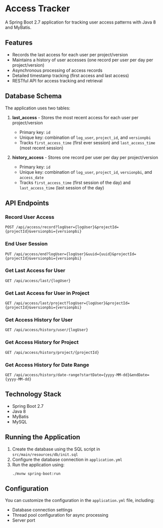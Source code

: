 # Access Tracker

A Spring Boot 2.7 application for tracking user access patterns with Java 8 and MyBatis.

## Features

- Records the last access for each user per project/version
- Maintains a history of user accesses (one record per user per day per project/version)
- Asynchronous processing of access records
- Detailed timestamp tracking (first access and last access)
- RESTful API for access tracking and retrieval

## Database Schema

The application uses two tables:

1. **last_access** - Stores the most recent access for each user per project/version
   - Primary key: `id`
   - Unique key: combination of `log_user`, `project_id`, and `versionpbi`
   - Tracks `first_access_time` (first ever session) and `last_access_time` (most recent session)

2. **history_access** - Stores one record per user per day per project/version
   - Primary key: `id`
   - Unique key: combination of `log_user`, `project_id`, `versionpbi`, and `access_date`
   - Tracks `first_access_time` (first session of the day) and `last_access_time` (last session of the day)

## API Endpoints

### Record User Access
```
POST /api/access/record?logUser={logUser}&projectId={projectId}&versionpbi={versionpbi}
```

### End User Session
```
PUT /api/access/end?logUser={logUser}&uuid={uuid}&projectId={projectId}&versionpbi={versionpbi}
```

### Get Last Access for User
```
GET /api/access/last/{logUser}
```

### Get Last Access for User in Project
```
GET /api/access/last/project?logUser={logUser}&projectId={projectId}&versionpbi={versionpbi}
```

### Get Access History for User
```
GET /api/access/history/user/{logUser}
```

### Get Access History for Project
```
GET /api/access/history/project/{projectId}
```

### Get Access History for Date Range
```
GET /api/access/history/date-range?startDate={yyyy-MM-dd}&endDate={yyyy-MM-dd}
```

## Technology Stack

- Spring Boot 2.7
- Java 8
- MyBatis
- MySQL

## Running the Application

1. Create the database using the SQL script in `src/main/resources/db/init.sql`
2. Configure the database connection in `application.yml`
3. Run the application using:
   ```
   ./mvnw spring-boot:run
   ```

## Configuration

You can customize the configuration in the `application.yml` file, including:

- Database connection settings
- Thread pool configuration for async processing
- Server port
